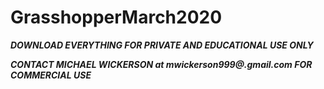 # GrasshopperMarch2020

***DOWNLOAD EVERYTHING FOR PRIVATE AND EDUCATIONAL USE ONLY***

***CONTACT MICHAEL WICKERSON at mwickerson999@.gmail.com FOR COMMERCIAL USE***
